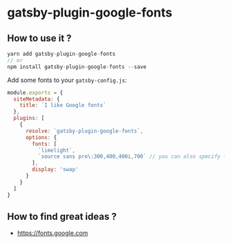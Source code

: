 # gatsby-plugin-google-fonts

## How to use it ?

```js
yarn add gatsby-plugin-google-fonts
// or
npm install gatsby-plugin-google-fonts --save
```

Add some fonts to your `gatsby-config.js`:

```js
module.exports = {
  siteMetadata: {
    title: `I like Google fonts`
  },
  plugins: [
    {
      resolve: `gatsby-plugin-google-fonts`,
      options: {
        fonts: [
          `limelight`,
          `source sans pro\:300,400,400i,700` // you can also specify font weights and styles
        ],
        display: 'swap'
      }
    }
  ]
}
```


## How to find great ideas ?

- https://fonts.google.com
